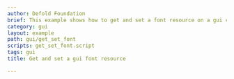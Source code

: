 ```yaml
---
author: Defold Foundation
brief: This example shows how to get and set a font resource on a gui component.
category: gui
layout: example
path: gui/get_set_font
scripts: get_set_font.script
tags: gui
title: Get and set a gui font resource

---
```


